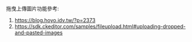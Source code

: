 拖曳上傳圖片功能參考: 

1. https://blog.hoyo.idv.tw/?p=2373
2. https://sdk.ckeditor.com/samples/fileupload.html#uploading-dropped-and-pasted-images
